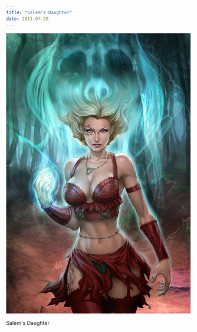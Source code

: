 ```yaml
---
title: "Salem's Daughter"
date: 2011-07-20
---
```


![2011-07-20-3etou2lx.jpeg](/images/2011-07-20-3etou2lx.jpeg)

Salem's Daughter